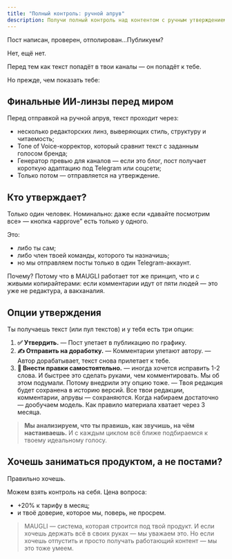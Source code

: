 ```yaml
---
title: "Полный контроль: ручной апрув"
description: Получи полный контроль над контентом с ручным утверждением перед публикацией. Проверяй, запрашивай доработки или вноси правки напрямую, гарантируя идеальное соответствие голосу бренда
---
```



Пост написан, проверен, отполирован…Публикуем?

Нет, ещё нет.

Перед тем как текст попадёт в твои каналы — он попадёт к тебе. 

Но прежде, чем показать тебе:

## **Финальные ИИ-линзы перед миром**

Перед отправкой на ручной апрув, текст проходит через:

- несколько редакторских линз, выверяющих стиль, структуру и читаемость;
- Tone of Voice-корректор, который сравнит текст с заданным голосом бренда;
- Генератор превью для каналов — если это блог, пост получает короткую адаптацию под Telegram или соцсети;
- Только потом — отправляется на утверждение.

## **Кто утверждает?**

Только один человек. Номинально: даже если «давайте посмотрим все» — кнопка «approve” есть  только у одного.

Это:

- либо ты сам;
- либо член твоей команды, которого ты назначишь;
- но мы отправляем посты только в один Telegram-аккаунт.

Почему? Потому что в MAUGLI работает тот же принцип, что и с живыми копирайтерами: если комментарии идут от пяти людей — это уже не редактура, а вакханалия.

## Опции утверждения

Ты получаешь текст (или пул текстов) и у тебя есть три опции:

1. **✅ Утвердить.**
— Пост улетает в публикацию по графику.
2. **✍️ Отправить на доработку.**
— Комментарии улетают автору.
— Автор дорабатывает, текст снова прилетает к тебе.
3. **🧠 Внести  правки самостоятельно.**
— иногда хочется исправить 1-2 слова. И быстрее это сделать руками, чем комментировать. Мы об этом подумали. Потому внедрили эту опцию тоже.
— Твоя редакция будет сохранена в историю версий. Все твои редакции, комментарии, апрувы — сохраняются. Когда набираем достаточно — дообучаем модель. Как правило материала хватает через 3 месяца.

> **Мы анализируем, что ты правишь, как звучишь, на чём настаиваешь.** И с каждым циклом всё ближе подбираемся к твоему идеальному голосу.
> 

## Хочешь заниматься продуктом, а не постами?

Правильно хочешь. 

Можем взять контроль на себя. Цена вопроса:

- +20% к тарифу в месяц;
- и твоё доверие, которое мы, поверь, не просрем.

> MAUGLI  — система, которая строится под твой продукт. И если хочешь держать всё в своих руках — мы уважаем это. Но если хочешь отпустить и просто получать работающий контент — мы это тоже умеем.
>